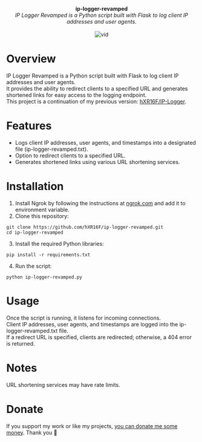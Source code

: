 <p align="center">
	<b>ip-logger-revamped</b>
	<br>
  <i>IP Logger Revamped is a Python script built with Flask to log client IP addresses and user agents.</i>
	<br><br><img alt="vid" src="https://github.com/hXR16F/ip-logger-revamped/assets/48186982/9ac3c0cf-c1e2-4dfd-b298-20ce0d380919">
</p>

# Overview
IP Logger Revamped is a Python script built with Flask to log client IP addresses and user agents.\
It provides the ability to redirect clients to a specified URL and generates shortened links for easy access to the logging endpoint.\
This project is a continuation of my previous version: [hXR16F/IP-Logger](https://github.com/hXR16F/IP-Logger).

# Features
* Logs client IP addresses, user agents, and timestamps into a designated file (ip-logger-revamped.txt).
* Option to redirect clients to a specified URL.
* Generates shortened links using various URL shortening services.

# Installation
1. Install Ngrok by following the instructions at [ngrok.com](https://ngrok.com) and add it to environment variable.
2. Clone this repository:
```
git clone https://github.com/hXR16F/ip-logger-revamped.git
cd ip-logger-revamped
```
3. Install the required Python libraries:
```
pip install -r requirements.txt
```
4. Run the script:
```
python ip-logger-revamped.py
```

# Usage
Once the script is running, it listens for incoming connections.\
Client IP addresses, user agents, and timestamps are logged into the ip-logger-revamped.txt file.\
If a redirect URL is specified, clients are redirected; otherwise, a 404 error is returned.

# Notes
URL shortening services may have rate limits.

# Donate
If you support my work or like my projects, [you can donate me some money](https://github.com/hXR16F/donate/blob/master/README.md). Thank you 💙
